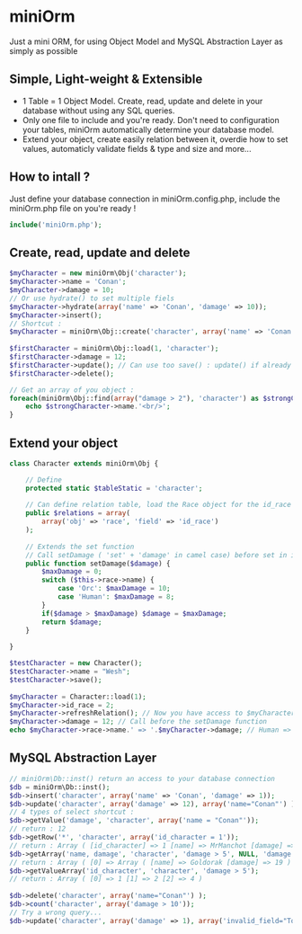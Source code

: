 miniOrm
=======
Just a mini ORM, for using Object Model and MySQL Abstraction Layer as simply as possible

Simple, Light-weight & Extensible
--------
+ 1 Table = 1 Object Model. Create, read, update and delete in your database without using any SQL queries. 
+ Only one file to include and you're ready. Don't need to configuration your tables, miniOrm automatically determine your database model. 
+ Extend your object, create easily relation between it, overdie how to set values, automaticly validate fields & type and size and more... 

How to intall ?
--------
Just define your database connection in miniOrm.config.php, include the miniOrm.php file on you're ready !

```php
include('miniOrm.php');
```

Create, read, update and delete
--------

```php
$myCharacter = new miniOrm\Obj('character');
$myCharacter->name = 'Conan';
$myCharacter->damage = 10;
// Or use hydrate() to set multiple fiels
$myCharacter->hydrate(array('name' => 'Conan', 'damage' => 10));
$myCharacter->insert();
// Shortcut :
$myCharacter = miniOrm\Obj::create('character', array('name' => 'Conan', 'damage' => 10));
 
$firstCharacter = miniOrm\Obj::load(1, 'character');
$firstCharacter->damage = 12;
$firstCharacter->update(); // Can use too save() : update() if already exist, else insert()
$firstCharacter->delete();

// Get an array of you object :
foreach(miniOrm\Obj::find(array("damage > 2"), 'character') as $strongCharacter) {
	echo $strongCharacter->name.'<br/>';
}
```

Extend your object
--------

```php
class Character extends miniOrm\Obj {

	// Define
	protected static $tableStatic = 'character';
     
    // Can define relation table, load the Race object for the id_race field
    public $relations = array(
        array('obj' => 'race', 'field' => 'id_race')
    );
 
    // Extends the set function
    // Call setDamage ( 'set' + 'damage' in camel case) before set in in the object
    public function setDamage($damage) {
        $maxDamage = 0;
        switch ($this->race->name) {
            case 'Orc': $maxDamage = 10;
            case 'Human': $maxDamage = 8;
        }
        if($damage > $maxDamage) $damage = $maxDamage;
        return $damage;
    }
     
}

$testCharacter = new Character();
$testCharacter->name = "Wesh";
$testCharacter->save();
 
$myCharacter = Character::load(1);
$myCharacter->id_race = 2;
$myCharacter->refreshRelation(); // Now you have access to $myCharacter->race as an Obj
$myCharacter->damage = 12; // Call before the setDamage function
echo $myCharacter->race->name.' => '.$myCharacter->damage; // Human => 8
```

MySQL Abstraction Layer
--------

```php
// miniOrm\Db::inst() return an access to your database connection
$db = miniOrm\Db::inst();
$db->insert('character', array('name' => 'Conan', 'damage' => 1));
$db->update('character', array('damage' => 12), array('name="Conan"') );
// 4 types of select shortcut :
$db->getValue('damage', 'character', array('name = "Conan"'));
// return : 12
$db->getRow('*', 'character', array('id_character = 1'));
// return : Array ( [id_character] => 1 [name] => MrManchot [damage] => 10 )
$db->getArray('name, damage', 'character', 'damage > 5', NULL, 'damage DESC', '0,2');
// return : Array ( [0] => Array ( [name] => Goldorak [damage] => 19 ) [1] => Array (...
$db->getValueArray('id_character', 'character', 'damage > 5');
// return : Array ( [0] => 1 [1] => 2 [2] => 4 )
 
$db->delete('character', array('name="Conan"') );
$db->count('character', array('damage > 10'));
// Try a wrong query...
$db->update('character', array('damage' => 1), array('invalid_field="Toto"') );
```
